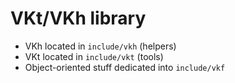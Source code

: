 # VKt/VKh library

- VKh located in `include/vkh` (helpers)
- VKt located in `include/vkt` (tools)
- Object-oriented stuff dedicated into `include/vkf`

